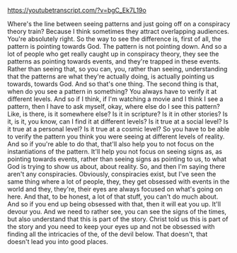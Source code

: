 https://youtubetranscript.com/?v=bgC_Ek7L19o

 Where's the line between seeing patterns and just going off on a conspiracy theory train? Because I think sometimes they attract overlapping audiences. You're absolutely right. So the way to see the difference is, first of all, the pattern is pointing towards God. The pattern is not pointing down. And so a lot of people who get really caught up in conspiracy theory, they see the patterns as pointing towards events, and they're trapped in these events. Rather than seeing that, so you can, you, rather than seeing, understanding that the patterns are what they're actually doing, is actually pointing us towards, towards God. And so that's one thing. The second thing is that, when do you see a pattern in something? You always have to verify it at different levels. And so if I think, if I'm watching a movie and I think I see a pattern, then I have to ask myself, okay, where else do I see this pattern? Like, is there, is it somewhere else? Is it in scripture? Is it in other stories? Is it, is it, you know, can I find it at different levels? Is it true at a social level? Is it true at a personal level? Is it true at a cosmic level? So you have to be able to verify the pattern you think you were seeing at different levels of reality. And so if you're able to do that, that'll also help you to not focus on the instantiations of the pattern. It'll help you not focus on seeing signs as, as pointing towards events, rather than seeing signs as pointing to us, to what God is trying to show us about, about reality. So, and then I'm saying there aren't any conspiracies. Obviously, conspiracies exist, but I've seen the same thing where a lot of people, they, they get obsessed with events in the world and they, they're, their eyes are always focused on what's going on here. And that, to be honest, a lot of that stuff, you can't do much about. And so if you end up being obsessed with that, then it will eat you up. It'll devour you. And we need to rather see, you can see the signs of the times, but also understand that this is part of the story. Christ told us this is part of the story and you need to keep your eyes up and not be obsessed with finding all the intricacies of the, of the devil below. That doesn't, that doesn't lead you into good places.